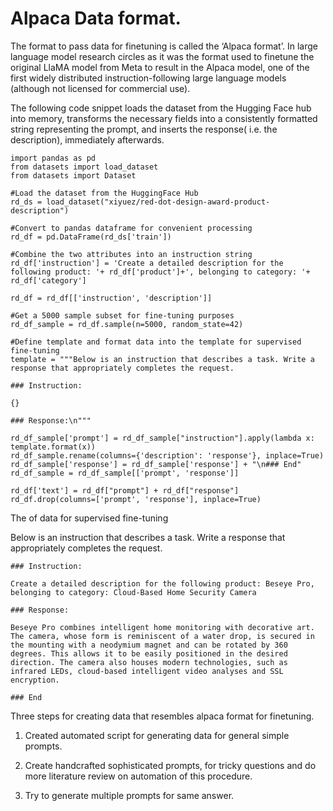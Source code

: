 # Alpaca Data format.

The format to pass data for finetuning is called the ‘Alpaca format’. In large language model research circles as it was the format used to finetune the original LlaMA model from Meta to result in the Alpaca model, one of the first widely distributed instruction-following large language models (although not licensed for commercial use).

The following code snippet loads the dataset from the Hugging Face hub into memory, transforms the necessary fields into a consistently formatted string representing the prompt, and inserts the response( i.e. the description), immediately afterwards. 

```
import pandas as pd
from datasets import load_dataset
from datasets import Dataset

#Load the dataset from the HuggingFace Hub
rd_ds = load_dataset("xiyuez/red-dot-design-award-product-description")

#Convert to pandas dataframe for convenient processing
rd_df = pd.DataFrame(rd_ds['train'])

#Combine the two attributes into an instruction string
rd_df['instruction'] = 'Create a detailed description for the following product: '+ rd_df['product']+', belonging to category: '+ rd_df['category']

rd_df = rd_df[['instruction', 'description']]

#Get a 5000 sample subset for fine-tuning purposes
rd_df_sample = rd_df.sample(n=5000, random_state=42)

#Define template and format data into the template for supervised fine-tuning
template = """Below is an instruction that describes a task. Write a response that appropriately completes the request.

### Instruction:

{}

### Response:\n"""

rd_df_sample['prompt'] = rd_df_sample["instruction"].apply(lambda x: template.format(x))
rd_df_sample.rename(columns={'description': 'response'}, inplace=True)
rd_df_sample['response'] = rd_df_sample['response'] + "\n### End"
rd_df_sample = rd_df_sample[['prompt', 'response']]

rd_df['text'] = rd_df["prompt"] + rd_df["response"]
rd_df.drop(columns=['prompt', 'response'], inplace=True)
```

The of data for supervised fine-tuning

Below is an instruction that describes a task. Write a response that appropriately completes the request.

```
### Instruction:

Create a detailed description for the following product: Beseye Pro, belonging to category: Cloud-Based Home Security Camera

### Response:

Beseye Pro combines intelligent home monitoring with decorative art. The camera, whose form is reminiscent of a water drop, is secured in the mounting with a neodymium magnet and can be rotated by 360 degrees. This allows it to be easily positioned in the desired direction. The camera also houses modern technologies, such as infrared LEDs, cloud-based intelligent video analyses and SSL encryption.

### End
```


Three steps for creating data that resembles alpaca format for finetuning.

1. Created automated script for generating data for general simple prompts.

2. Create handcrafted sophisticated prompts, for tricky questions and do more literature review on automation of this procedure.

3. Try to generate multiple prompts for same answer.